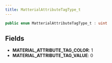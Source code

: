 ```yaml
---
title: MatterialAttributeTagType_t
---
```


```csharp
public enum MatterialAttributeTagType_t : uint
```

## Fields

- **MATERIAL_ATTRIBUTE_TAG_COLOR**: 1
- **MATERIAL_ATTRIBUTE_TAG_VALUE**: 0

